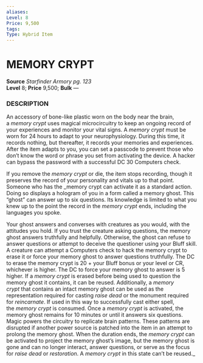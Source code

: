 ```yaml
---
aliases: 
Level: 8 
Price: 9,500
tags: 
Type: Hybrid Item
---
```

# MEMORY CRYPT
**Source** _Starfinder Armory pg. 123_  
**Level** 8; **Price** 9,500; **Bulk** —

### DESCRIPTION

An accessory of bone-like plastic worn on the body near the brain, a _memory crypt_ uses magical microcircuitry to keep an ongoing record of your experiences and monitor your vital signs. A _memory crypt_ must be worn for 24 hours to adapt to your neurophysiology. During this time, it records nothing, but thereafter, it records your memories and experiences. After the item adapts to you, you can set a passcode to prevent those who don’t know the word or phrase you set from activating the device. A hacker can bypass the password with a successful DC 30 Computers check.  
  
If you remove the _memory crypt_ or die, the item stops recording, though it preserves the record of your personality and vitals up to that point. Someone who has the _memory crypt can activate it as a standard action. Doing so displays a hologram of you in a form called a memory ghost. This “ghost” can answer up to six questions. Its knowledge is limited to what you knew up to the point the record in the _memory crypt_ ends, including the languages you spoke.  
  
Your ghost answers and converses with creatures as you would, with the attitudes you hold. If you trust the creature asking questions, the memory ghost answers truthfully and helpfully. Otherwise, the ghost can refuse to answer questions or attempt to deceive the questioner using your Bluff skill. A creature can attempt a Computers check to hack the memory crypt to erase it or force your memory ghost to answer questions truthfully. The DC to erase the memory crypt is 20 + your Bluff bonus or your level or CR, whichever is higher. The DC to force your memory ghost to answer is 5 higher. If a _memory crypt_ is erased before being used to question the memory ghost it contains, it can be reused. Additionally, a _memory crypt_ that contains an intact memory ghost can be used as the representation required for casting _raise dead_ or the monument required for _reincarnate_. If used in this way to successfully cast either spell, the _memory crypt_ is consumed. Once a _memory crypt_ is activated, the memory ghost remains for 10 minutes or until it answers six questions. Magic powers the circuitry to replicate brain patterns. These patterns are disrupted if another power source is patched into the item in an attempt to prolong the memory ghost. When the duration ends, the _memory crypt_ can be activated to project the memory ghost’s image, but the memory ghost is gone and can no longer interact, answer questions, or serve as the focus for _raise dead_ or _restoration_. A _memory crypt_ in this state can’t be reused._
